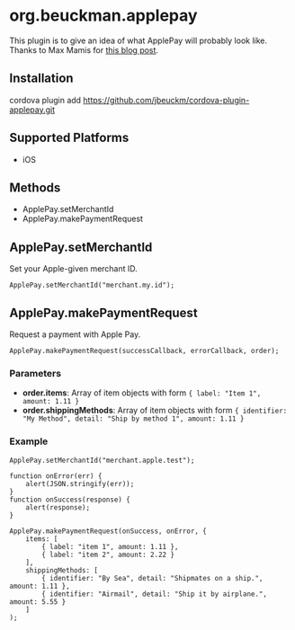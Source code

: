 # org.beuckman.applepay

This plugin is to give an idea of what ApplePay will probably look like. Thanks to Max Mamis for [this blog post](http://prolificinteractive.com/blog/2014/09/19/apple-pay-developers/).


## Installation

cordova plugin add https://github.com/jbeuckm/cordova-plugin-applepay.git

## Supported Platforms

- iOS

## Methods

- ApplePay.setMerchantId
- ApplePay.makePaymentRequest

## ApplePay.setMerchantId

Set your Apple-given merchant ID.

	ApplePay.setMerchantId("merchant.my.id");

## ApplePay.makePaymentRequest

Request a payment with Apple Pay.

    ApplePay.makePaymentRequest(successCallback, errorCallback, order);

### Parameters

- __order.items__: Array of item objects with form ```{ label: "Item 1", amount: 1.11 }```
- __order.shippingMethods__: Array of item objects with form ```{ identifier: "My Method", detail: "Ship by method 1", amount: 1.11 }```

### Example

	ApplePay.setMerchantId("merchant.apple.test");
    
    function onError(err) {
        alert(JSON.stringify(err));
    }
    function onSuccess(response) {
        alert(response);
    }
	 
    ApplePay.makePaymentRequest(onSuccess, onError, {
    	items: [
	        { label: "item 1", amount: 1.11 },
	        { label: "item 2", amount: 2.22 }
	    ],
	    shippingMethods: [
	    	{ identifier: "By Sea", detail: "Shipmates on a ship.", amount: 1.11 },
	    	{ identifier: "Airmail", detail: "Ship it by airplane.", amount: 5.55 }
	    ]
	);

